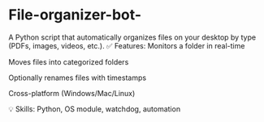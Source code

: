 # File-organizer-bot-
A Python script that automatically organizes files on your desktop by type (PDFs, images, videos, etc.).
✅ Features:
Monitors a folder in real-time

Moves files into categorized folders

Optionally renames files with timestamps

Cross-platform (Windows/Mac/Linux)

💡 Skills: Python, OS module, watchdog, automation
